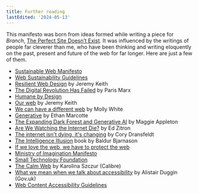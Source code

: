 ```yaml
---
title: Further reading
lastEdited: '2024-05-13'
---
```


This manifesto was born from ideas formed while writing a piece for _Branch_, [The Perfect Site Doesn’t Exist](https://branch.climateaction.tech/issues/issue-8/the-perfect-site-doesnt-exist/). It was influenced by the writings of people far cleverer than me, who have been thinking and writing eloquently on the past, present and future of the web for far longer. Here are just a few of them.

- [Sustainable Web Manifesto](https://www.sustainablewebmanifesto.com/)
- [Web Sustainability Guidelines](https://w3c.github.io/sustyweb)
- [Resilient Web Design](https://resilientwebdesign.com) by Jeremy Keith
- [The Digital Revolution Has Failed](https://disconnect.blog/the-digital-revolution-has-failed/) by Paris Marx
- [Humane by Design](https://humanebydesign.com)
- [Our web](https://adactio.com/journal/21098) by Jeremy Keith
- [We can have a different web](https://www.citationneeded.news/we-can-have-a-different-web/) by Molly White
- [Generative](https://ethanmarcotte.com/wrote/generative/) by Ethan Marcotte
- [The Expanding Dark Forest and Generative AI](https://maggieappleton.com/ai-dark-forest) by Maggie Appleton
- [Are We Watching the Internet Die?](https://www.wheresyoured.at/are-we-watching-the-internet-die/) by Ed Zitron
- [The internet isn't dying, it's changing](https://coryd.dev/posts/2024/the-internet-isnt-dying-its-changing/) by Cory Dransfeldt
- [The Intelligence Illusion](https://illusion.baldurbjarnason.com/) book by Baldur Bjarnason
- [If we love the web, we have to protect the web](https://webwewant.org/news/love-web-protect-web/)
- [Ministry of Imagination Manifesto](https://www.robhopkins.net/2024/04/15/ministry-of-imagination-manifesto-released-as-the-world-goes-to-the-polls/)
- [Small Technology Foundation](https://small-tech.org/about/)
- [The Calm Web](https://calibreapp.com/blog/calm-web) by Karolina Szczur (Calibre)
- [What we mean when we talk about accessibility](https://accessibility.blog.gov.uk/2016/05/16/what-we-mean-when-we-talk-about-accessibility-2/) by Alistair Duggin (Gov.uk)
- [Web Content Accessibility Guidelines](https://www.w3.org/WAI/standards-guidelines/wcag/)
